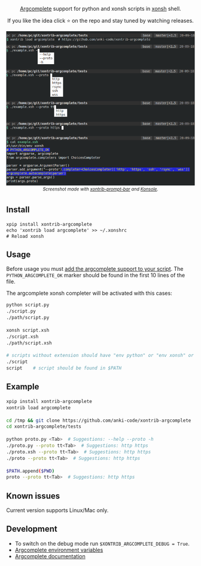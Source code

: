 <p align="center">
<a href="https://github.com/kislyuk/argcomplete">Argcomplete</a> support for python and xonsh scripts in <a href="https://xon.sh">xonsh</a> shell.
</p>

<p align="center">  
If you like the idea click ⭐ on the repo and stay tuned by watching releases.
</p>

<p align="center">  
<img src="https://raw.githubusercontent.com/anki-code/xontrib-argcomplete/master/static/xontrib-argcomplete-demo.png" alt="[Demo]"><br />
<sup><i>Screenshot made with <a href="https://github.com/anki-code/xontrib-prompt-bar">xontrib-prompt-bar</a> and <a href="https://konsole.kde.org/">Konsole</a>.</i></sup>
</p>

## Install
```shell script
xpip install xontrib-argcomplete
echo 'xontrib load argcomplete' >> ~/.xonshrc
# Reload xonsh
```

## Usage

Before usage you must [add the argcomplete support to your script](https://kislyuk.github.io/argcomplete/#synopsis). The `PYTHON_ARGCOMPLETE_OK` marker should be found in the first 10 lines of the file.

The argcomplete xonsh completer will be activated with this cases:
```bash
python script.py
./script.py
./path/script.py

xonsh script.xsh
./script.xsh
./path/script.xsh

# scripts without extension should have "env python" or "env xonsh" or path to python/xonsh in the shebang
./script
script    # script should be found in $PATH
```

## Example
```bash
xpip install xontrib-argcomplete
xontrib load argcomplete

cd /tmp && git clone https://github.com/anki-code/xontrib-argcomplete
cd xontrib-argcomplete/tests

python proto.py <Tab>  # Suggestions: --help --proto -h
./proto.py --proto tt<Tab>  # Suggestions: http https
./proto.xsh --proto tt<Tab>  # Suggestions: http https
./proto --proto tt<Tab>  # Suggestions: http https

$PATH.append($PWD)
proto --proto tt<Tab>  # Suggestions: http https
```

## Known issues

Current version supports Linux/Mac only.

## Development
* To switch on the debug mode run `$XONTRIB_ARGCOMPLETE_DEBUG = True`.
* [Argcomplete environment variables](https://github.com/kislyuk/argcomplete/issues/319#issuecomment-693295017)
* [Argcomplete documentation](https://kislyuk.github.io/argcomplete/)
